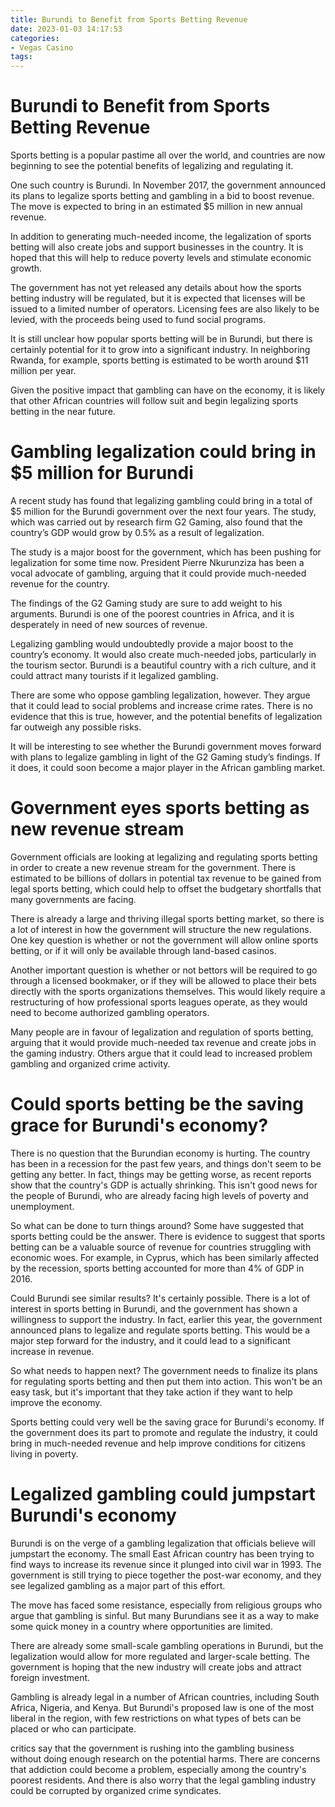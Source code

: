 ```yaml
---
title: Burundi to Benefit from Sports Betting Revenue
date: 2023-01-03 14:17:53
categories:
- Vegas Casino
tags:
---
```



#  Burundi to Benefit from Sports Betting Revenue

Sports betting is a popular pastime all over the world, and countries are now beginning to see the potential benefits of legalizing and regulating it.

One such country is Burundi. In November 2017, the government announced its plans to legalize sports betting and gambling in a bid to boost revenue. The move is expected to bring in an estimated $5 million in new annual revenue.

In addition to generating much-needed income, the legalization of sports betting will also create jobs and support businesses in the country. It is hoped that this will help to reduce poverty levels and stimulate economic growth.

The government has not yet released any details about how the sports betting industry will be regulated, but it is expected that licenses will be issued to a limited number of operators. Licensing fees are also likely to be levied, with the proceeds being used to fund social programs.

It is still unclear how popular sports betting will be in Burundi, but there is certainly potential for it to grow into a significant industry. In neighboring Rwanda, for example, sports betting is estimated to be worth around $11 million per year.

Given the positive impact that gambling can have on the economy, it is likely that other African countries will follow suit and begin legalizing sports betting in the near future.

#  Gambling legalization could bring in $5 million for Burundi

A recent study has found that legalizing gambling could bring in a total of $5 million for the Burundi government over the next four years. The study, which was carried out by research firm G2 Gaming, also found that the country’s GDP would grow by 0.5% as a result of legalization.

The study is a major boost for the government, which has been pushing for legalization for some time now. President Pierre Nkurunziza has been a vocal advocate of gambling, arguing that it could provide much-needed revenue for the country.

The findings of the G2 Gaming study are sure to add weight to his arguments. Burundi is one of the poorest countries in Africa, and it is desperately in need of new sources of revenue.

Legalizing gambling would undoubtedly provide a major boost to the country’s economy. It would also create much-needed jobs, particularly in the tourism sector. Burundi is a beautiful country with a rich culture, and it could attract many tourists if it legalized gambling.

There are some who oppose gambling legalization, however. They argue that it could lead to social problems and increase crime rates. There is no evidence that this is true, however, and the potential benefits of legalization far outweigh any possible risks.

It will be interesting to see whether the Burundi government moves forward with plans to legalize gambling in light of the G2 Gaming study’s findings. If it does, it could soon become a major player in the African gambling market.

#  Government eyes sports betting as new revenue stream

Government officials are looking at legalizing and regulating sports betting in order to create a new revenue stream for the government. There is estimated to be billions of dollars in potential tax revenue to be gained from legal sports betting, which could help to offset the budgetary shortfalls that many governments are facing.

There is already a large and thriving illegal sports betting market, so there is a lot of interest in how the government will structure the new regulations. One key question is whether or not the government will allow online sports betting, or if it will only be available through land-based casinos.

Another important question is whether or not bettors will be required to go through a licensed bookmaker, or if they will be allowed to place their bets directly with the sports organizations themselves. This would likely require a restructuring of how professional sports leagues operate, as they would need to become authorized gambling operators.

Many people are in favour of legalization and regulation of sports betting, arguing that it would provide much-needed tax revenue and create jobs in the gaming industry. Others argue that it could lead to increased problem gambling and organized crime activity.

#  Could sports betting be the saving grace for Burundi's economy?

There is no question that the Burundian economy is hurting. The country has been in a recession for the past few years, and things don't seem to be getting any better. In fact, things may be getting worse, as recent reports show that the country's GDP is actually shrinking. This isn't good news for the people of Burundi, who are already facing high levels of poverty and unemployment.

So what can be done to turn things around? Some have suggested that sports betting could be the answer. There is evidence to suggest that sports betting can be a valuable source of revenue for countries struggling with economic woes. For example, in Cyprus, which has been similarly affected by the recession, sports betting accounted for more than 4% of GDP in 2016.

Could Burundi see similar results? It's certainly possible. There is a lot of interest in sports betting in Burundi, and the government has shown a willingness to support the industry. In fact, earlier this year, the government announced plans to legalize and regulate sports betting. This would be a major step forward for the industry, and it could lead to a significant increase in revenue.

So what needs to happen next? The government needs to finalize its plans for regulating sports betting and then put them into action. This won't be an easy task, but it's important that they take action if they want to help improve the economy.

Sports betting could very well be the saving grace for Burundi's economy. If the government does its part to promote and regulate the industry, it could bring in much-needed revenue and help improve conditions for citizens living in poverty.

#  Legalized gambling could jumpstart Burundi's economy

Burundi is on the verge of a gambling legalization that officials believe will jumpstart the economy. The small East African country has been trying to find ways to increase its revenue since it plunged into civil war in 1993. The government is still trying to piece together the post-war economy, and they see legalized gambling as a major part of this effort.

The move has faced some resistance, especially from religious groups who argue that gambling is sinful. But many Burundians see it as a way to make some quick money in a country where opportunities are limited.

There are already some small-scale gambling operations in Burundi, but the legalization would allow for more regulated and larger-scale betting. The government is hoping that the new industry will create jobs and attract foreign investment.

Gambling is already legal in a number of African countries, including South Africa, Nigeria, and Kenya. But Burundi's proposed law is one of the most liberal in the region, with few restrictions on what types of bets can be placed or who can participate.

 critics say that the government is rushing into the gambling business without doing enough research on the potential harms. There are concerns that addiction could become a problem, especially among the country's poorest residents. And there is also worry that the legal gambling industry could be corrupted by organized crime syndicates.